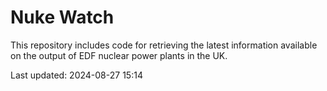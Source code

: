 # Nuke Watch

This repository includes code for retrieving the latest information available on the output of EDF nuclear power plants in the UK.

Last updated: 2024-08-27 15:14